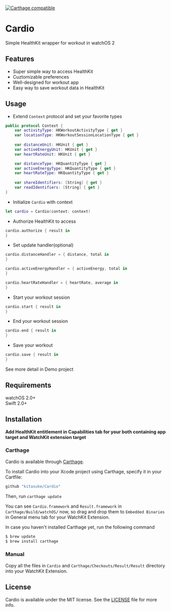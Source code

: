 [![Carthage compatible](https://img.shields.io/badge/Carthage-compatible-4BC51D.svg?style=flat)](https://github.com/kitasuke/Cardio)

# Cardio
Simple HealthKit wrapper for workout in watchOS 2

## Features

- Super simple way to access HealthKit
- Cuztomizable preferences
- Well-designed for workout app
- Easy way to save workout data in HealthKit

## Usage

- Extend `Context` protocol and set your favorite types
```swift
public protocol Context {
    var activityType: HKWorkoutActivityType { get }
    var locationType: HKWorkoutSessionLocationType { get }
    
    var distanceUnit: HKUnit { get }
    var activeEnergyUnit: HKUnit { get }
    var heartRateUnit: HKUnit { get }

    var distanceType: HKQuantityType { get }
    var activeEnergyType: HKQuantityType { get }
    var heartRateType: HKQuantityType { get }
    
    var shareIdentifiers: [String] { get }
    var readIdentifiers: [String] { get }
}
```

- Initialize `Cardio` with context
```swift
let cardio = Cardio(context: context)
```

- Authorize HealthKit to access
```swift
cardio.authorize { result in
}
```

- Set update handler(optional)
```swift
cardio.distanceHandler = { distance, total in
}

cardio.activeEnergyHandler = { activeEnergy, total in
}

cardio.heartRateHandler = { heartRate, average in
}
```

- Start your workout session
```swift
cardio.start { result in
}
```
- End your workout session
```swift
cardio.end { result in
}
```

- Save your workout
```swift
cardio.save { result in
}
```

See more detail in Demo project

## Requirements

watchOS 2.0+  
Swift 2.0+

## Installation

**Add HealthKit entitlement in Capabilities tab for your both containing app target and WatchKit extension target**

### Carthage
Cardio is available through [Carthage](https://github.com/Carthage/Carthage).

To install Cardio into your Xcode project using Carthage, specify it in your Cartfile:

```ruby
github "kitasuke/Cardio"
```

Then, run `carthage update`

You can see `Cardio.framework` and `Result.framework` in `Carthage/Build/watchOS/` now, so drag and drop them to `Embedded Binaries` in General menu tab for your WatchKit Extension.

In case you haven't installed Carthage yet, run the following command

```ruby
$ brew update
$ brew install carthage
```

### Manual

Copy all the files in `Cardio` and `Carthage/Checkouts/Result/Result` directory into your WatchKit Extension.


## License

Cardio is available under the MIT license. See the [LICENSE](https://github.com/kitasuke/Cardio/blob/master/LICENSE) file for more info.
